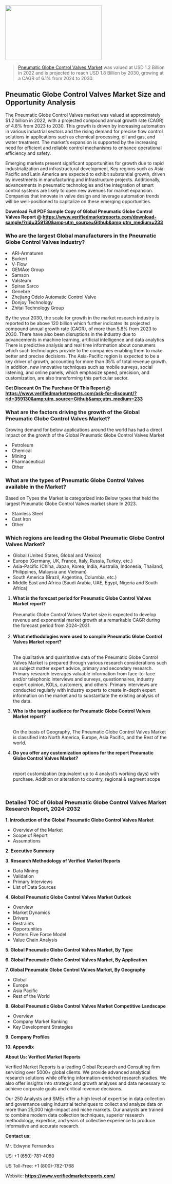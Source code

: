 
<img src="https://ffe5etoiles.com/wp-content/uploads/2024/12/MST1-300x171.png" alt="" width="300" height="171" class="alignnone size-medium wp-image-20088" /><blockquote><p><p><a href="https://www.verifiedmarketreports.com/download-sample/?rid=359130&utm_source=Github&utm_medium=233" target="_blank">Pneumatic Globe Control Valves Market</a> was valued at USD 1.2 Billion in 2022 and is projected to reach USD 1.8 Billion by 2030, growing at a CAGR of 6.1% from 2024 to 2030.</p></blockquote><p><h2>Pneumatic Globe Control Valves Market Size and Opportunity Analysis</h2><p>The Pneumatic Globe Control Valves market was valued at approximately $1.2 billion in 2022, with a projected compound annual growth rate (CAGR) of 4.8% from 2023 to 2030. This growth is driven by increasing automation in various industrial sectors and the rising demand for precise flow control solutions in applications such as chemical processing, oil and gas, and water treatment. The market’s expansion is supported by the increasing need for efficient and reliable control mechanisms to enhance operational efficiency and safety.</p><p>Emerging markets present significant opportunities for growth due to rapid industrialization and infrastructural development. Key regions such as Asia-Pacific and Latin America are expected to exhibit substantial growth, driven by investments in manufacturing and infrastructure projects. Additionally, advancements in pneumatic technologies and the integration of smart control systems are likely to open new avenues for market expansion. Companies that innovate in valve design and leverage automation trends will be well-positioned to capitalize on these emerging opportunities.</p></p><p class=""><strong>Download Full PDF Sample Copy of Global Pneumatic Globe Control Valves Report @ <a href="https://www.verifiedmarketreports.com/download-sample/?rid=359130&amp;utm_source=Github&amp;utm_medium=233" target="_blank">https://www.verifiedmarketreports.com/download-sample/?rid=359130&amp;utm_source=Github&amp;utm_medium=233</a></strong></p><h3 id="" class="">Who are the largest Global manufacturers in the Pneumatic Globe Control Valves industry?</h3><p><li>ARI-Armaturen</li><li> Burkert</li><li> V-Flow</li><li> GEMÃœ Group</li><li> Samson</li><li> Valsteam</li><li> Spirax Sarco</li><li> Genebre</li><li> Zhejiang Odelo Automatic Control Valve</li><li> Donjoy Technology</li><li> Zhitai Technology Group</li></p><div class=""><div class="" dir="" data-message-author-role="" data-message-id="" data-message-model-slug=""><div class=""><div class=""><div class=""><div class="" dir="" data-message-author-role="" data-message-id="" data-message-model-slug=""><div class=""><div class=""><p>By the year 2030, the scale for growth in the market research industry is reported to be above 120 billion which further indicates its projected compound annual growth rate (CAGR), of more than 5.8% from 2023 to 2030. There have also been disruptions in the industry due to advancements in machine learning, artificial intelligence and data analytics There is predictive analysis and real time information about consumers which such technologies provide to the companies enabling them to make better and precise decisions. The Asia-Pacific region is expected to be a key driver of growth, accounting for more than 35% of total revenue growth. In addition, new innovative techniques such as mobile surveys, social listening, and online panels, which emphasize speed, precision, and customization, are also transforming this particular sector.</p><p><strong>Get Discount On The Purchase Of This Report @&nbsp; <a href="https://www.verifiedmarketreports.com/ask-for-discount/?rid=359130&amp;utm_source=Github&amp;utm_medium=233" target="_blank">https://www.verifiedmarketreports.com/ask-for-discount/?rid=359130&amp;utm_source=Github&amp;utm_medium=233</a></strong></p></div></div></div></div></div></div></div></div><h3 id="" class="">What are the factors driving the growth of the Global Pneumatic Globe Control Valves Market?</h3><p id="" class="">Growing demand for below applications around the world has had a direct impact on the growth of the Global Pneumatic Globe Control Valves Market</p><p id="" class=""><li>Petroleum</li><li> Chemical</li><li> Mining</li><li> Pharmaceutical</li><li> Other</li></p><h3 id="" class="">What are the types of Pneumatic Globe Control Valves available in the Market?</h3><p id="" class="">Based on Types the Market is categorized into Below types that held the largest Pneumatic Globe Control Valves market share In 2023.</p><p id="" class=""><li>Stainless Steel</li><li> Cast Iron</li><li> Other</li></p><h3 id="" class="">Which regions are leading the Global Pneumatic Globe Control Valves Market?</h3><ul><li>Global (United States, Global and Mexico)</li><li>Europe (Germany, UK, France, Italy, Russia, Turkey, etc.)</li><li>Asia-Pacific (China, Japan, Korea, India, Australia, Indonesia, Thailand, Philippines, Malaysia and Vietnam)</li><li>South America (Brazil, Argentina, Columbia, etc.)</li><li>Middle East and Africa (Saudi Arabia, UAE, Egypt, Nigeria and South Africa)</li></ul><p><ol><li><strong>What is the forecast period for Pneumatic Globe Control Valves Market report?<br /></strong><br /><span data-sheets-root="1" data-sheets-value="{&quot;1&quot;:2,&quot;2&quot;:&quot;XXXX size is expected to develop revenue and exponential market growth at a remarkable CAGR during the forecast period from 2024&ndash;2030.&quot;}" data-sheets-userformat="{&quot;2&quot;:12674,&quot;4&quot;:{&quot;1&quot;:2,&quot;2&quot;:16776960},&quot;10&quot;:2,&quot;11&quot;:0,&quot;15&quot;:&quot;Arial&quot;,&quot;16&quot;:12}">Pneumatic Globe Control Valves Market size is expected to develop revenue and exponential market growth at a remarkable CAGR during the forecast period from 2024&ndash;2031.</span><br /><br /></li><li><strong>What methodologies were used to compile Pneumatic Globe Control Valves Market report?<br /><br /></strong><p>The qualitative and quantitative data of the&nbsp;Pneumatic Globe Control Valves Market is prepared through various research considerations such as subject matter expert advice, primary and secondary research. Primary research leverages valuable information from face-to-face and/or telephonic interviews and surveys, questionnaires, industry expert opinion, KOLs, customers, and others. Primary interviews are conducted regularly with industry experts to create in-depth expert information on the market and to substantiate the existing analysis of the data.&nbsp;</p></li><li><strong>Who is the target audience for Pneumatic Globe Control Valves Market report?<br /><br /></strong><p>On the basis of Geography, The&nbsp;Pneumatic Globe Control Valves Market is classified into North America, Europe, Asia Pacific, and the Rest of the world.</p></li><li><strong>Do you offer any customization options for the report Pneumatic Globe Control Valves Market?<br /><br /></strong><p>report customization (equivalent up to 4 analyst&rsquo;s working days) with purchase. Addition or alteration to country, regional &amp; segment scope</p><p>&nbsp;</p></li></ol></p><h3 id="" class="">Detailed TOC of Global Pneumatic Globe Control Valves Market Research Report, 2024-2032</h3><p id="" class=""><strong>1. Introduction of the Global Pneumatic Globe Control Valves Market</strong></p><ul><li>Overview of the Market</li><li>Scope of Report</li><li>Assumptions</li></ul><p id="" class=""><strong>2. Executive Summary</strong></p><p id="" class=""><strong>3. Research Methodology of&nbsp;Verified Market Reports</strong></p><ul><li>Data Mining</li><li>Validation</li><li>Primary Interviews</li><li>List of Data Sources</li></ul><p id="" class=""><strong>4. Global Pneumatic Globe Control Valves Market Outlook</strong></p><ul><li>Overview</li><li>Market Dynamics</li><li>Drivers</li><li>Restraints</li><li>Opportunities</li><li>Porters Five Force Model</li><li>Value Chain Analysis</li></ul><p id="" class=""><strong>5. Global Pneumatic Globe Control Valves Market, By&nbsp;Type</strong></p><p id="" class=""><strong>6. Global Pneumatic Globe Control Valves Market, By Application</strong></p><p id="" class=""><strong>7. Global Pneumatic Globe Control Valves Market, By Geography</strong></p><ul><li>Global</li><li>Europe</li><li>Asia Pacific</li><li>Rest of the World</li></ul><p id="" class=""><strong>8. Global Pneumatic Globe Control Valves Market Competitive Landscape</strong></p><ul><li>Overview</li><li>Company Market Ranking</li><li>Key Development Strategies</li></ul><p id="" class=""><strong>9. Company Profiles</strong></p><p id="" class=""><strong>10. Appendix</strong></p><p id="" class=""><strong>About Us: Verified Market Reports</strong></p><p id="" class="">Verified Market Reports is a leading Global Research and Consulting firm servicing over 5000+ global clients. We provide advanced analytical research solutions while offering information-enriched research studies. We also offer insights into strategic and growth analyses and data necessary to achieve corporate goals and critical revenue decisions.</p><p id="" class="">Our 250 Analysts and SMEs offer a high level of expertise in data collection and governance using industrial techniques to collect and analyze data on more than 25,000 high-impact and niche markets. Our analysts are trained to combine modern data collection techniques, superior research methodology, expertise, and years of collective experience to produce informative and accurate research.</p><p id="" class=""><strong>Contact us:</strong></p><p id="" class="">Mr. Edwyne Fernandes</p><p id="" class="">US: +1 (650)-781-4080</p><p id="" class="">US Toll-Free: +1 (800)-782-1768</p><p id="" class="">Website: <a target="" data-test-app-aware-link=""><strong>https://www.verifiedmarketreports.com/</strong></a></p>

